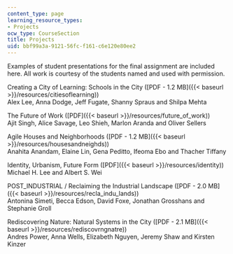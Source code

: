 ```yaml
---
content_type: page
learning_resource_types:
- Projects
ocw_type: CourseSection
title: Projects
uid: bbf99a3a-9121-56fc-f161-c6e120e80ee2
---
```


Examples of student presentations for the final assignment are included here. All work is courtesy of the students named and used with permission.

Creating a City of Learning: Schools in the City ([PDF - 1.2 MB]({{< baseurl >}}/resources/citiesoflearning))  
Alex Lee, Anna Dodge, Jeff Fugate, Shanny Spraus and Shilpa Mehta

The Future of Work ([PDF]({{< baseurl >}}/resources/future_of_work))  
Ajit Singh, Alice Savage, Leo Shieh, Marlon Aranda and Oliver Sellers

Agile Houses and Neighborhoods ([PDF - 1.2 MB]({{< baseurl >}}/resources/housesandneighds))  
Anahita Anandam, Elaine Lin, Gena Peditto, Ifeoma Ebo and Thacher Tiffany

Identity, Urbanism, Future Form ([PDF]({{< baseurl >}}/resources/identity))  
Michael H. Lee and Albert S. Wei

POST\_INDUSTRIAL / Reclaiming the Industrial Landscape ([PDF - 2.0 MB]({{< baseurl >}}/resources/recla_indu_lands))  
Antonina Simeti, Becca Edson, David Foxe, Jonathan Grosshans and Stephanie Groll

Rediscovering Nature: Natural Systems in the City ([PDF - 2.1 MB]({{< baseurl >}}/resources/rediscovrngnatre))  
Andres Power, Anna Wells, Elizabeth Nguyen, Jeremy Shaw and Kirsten Kinzer